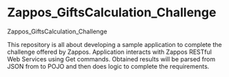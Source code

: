 Zappos_GiftsCalculation_Challenge
=================================

Zappos_GiftsCalculation_Challenge

This repository is all about developing a sample application to complete the challenge offered by Zappos.
Application interacts with Zappos RESTful Web Services using Get commands. Obtained results will be parsed from JSON from to POJO and then does logic to complete the requirements.
